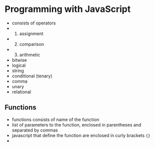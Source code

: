 # Programming with JavaScript
- consists of operators 
- 1. assignment
- 2. comparison
- 3. arithmetic
- bitwise
- logical
- string
- conditional (tenary)
- comma
- unary
- relational

## Functions
- functions consists of name of the function
- list of parameters to the function, enclosed in parentheses and separated by commas
- javascript that define the function are enclosed in curly brackets `{}`
- 
